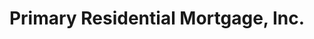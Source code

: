 ---
title: "Primary Residential Mortgage, Inc."
url: /harrisonburg/primary-residential-mortgage-inc/
shop: Leiher
---